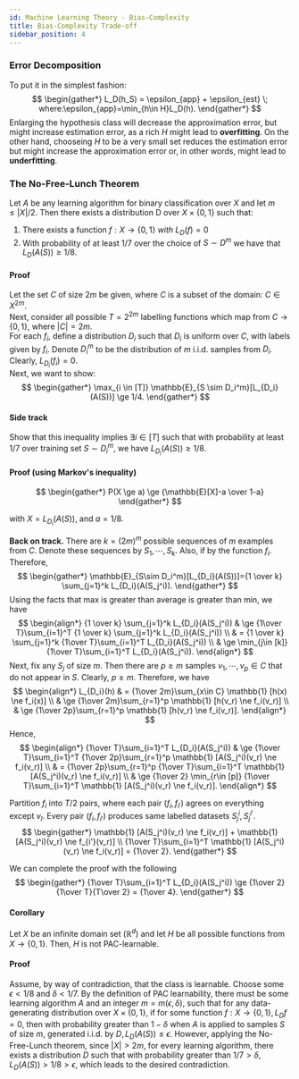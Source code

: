 ```yaml
---
id: Machine Learning Theory - Bias-Complexity
title: Bias-Complexity Trade-off
sidebar_position: 4
---
```


### Error Decomposition

To put it in the simplest fashion:
$$
\begin{gather*}
L_D(h_S) = \epsilon_{app} + \epsilon_{est} \; where:\epsilon_{app}=\min_{h\in H}L_D(h).
\end{gather*}
$$
Enlarging the hypothesis class will decrease the approximation error, but might increase estimation error, as a rich $H$ might lead to **overfitting**. On the other hand, chooseing $H$ to be a very small set reduces the estimation error but might increase the approximation error or, in other words, might lead to **underfitting**.

### The No-Free-Lunch Theorem

Let $A$ be any learning algorithm for binary classification over $X$ and let $m \le |X|/2$. Then there exists a distribution D over $X \times \{0, 1\}$ such that:
1. There exists a function $f:X \to \{0, 1\} \: with \: L_D(f) = 0$
2. With probability of at least $1/7$ over the choice of $S \sim D^m$ we have that $L_D(A(S)) \ge 1/8$.

#### Proof
Let the set $C$ of size $2m$ be given, where $C$ is a subset of the domain: $C \in X^{2m}$.  
Next, consider all possible $T = 2^{2m}$ labelling functions which map from $C \to \{0, 1\}$, where $|C| = 2m$.  
For each $f_i$, define a distribution $D_i$ such that $D_i$
is uniform over $C$, with labels given by $f_i$. Denote $D_i^m$ to be the distribution of $m$ i.i.d. samples from $D_i$.  
Clearly, $L_{D_i}(f_i)=0$.  
Next, we want to show:
$$
\begin{gather*}
\max_{i \in [T]} \mathbb{E}_{S \sim D_i^m}[L_{D_i}(A(S))] \ge 1/4.
\end{gather*}
$$

#### Side track

Show that this inequality implies $\exists i \in [T]$ such that with probability at least 1/7 over training set $S \sim D_i^m$, we have $L_{D_i}(A(S)) \ge 1/8$.

#### Proof (using Markov's inequality)

$$
\begin{gather*}
P(X \ge a) \ge {\mathbb{E}[X]-a \over 1-a}
\end{gather*}
$$

with $X=L_{D_i}(A(S))$, and $a=1/8$.

**Back on track.** There are $k=(2m)^m$ possible sequences of $m$ examples from $C$. Denote these sequences by $S_1,\cdots,S_k$. Also, if by the function $f_i$. Therefore, 
$$
\begin{gather*}
\mathbb{E}_{S\sim D_i^m}[L_{D_i}(A(S))]={1 \over k} \sum_{j=1}^k L_{D_i}(A(S_j^i)).
\end{gather*}
$$
Using the facts that max is greater than average is greater than min, we have
$$
\begin{align*}
{1 \over k} \sum_{j=1}^k L_{D_i}(A(S_j^i)) & \ge {1\over T}\sum_{i=1}^T {1 \over k} \sum_{j=1}^k L_{D_i}(A(S_j^i)) \\
& = {1 \over k} \sum_{j=1}^k {1\over T}\sum_{i=1}^T L_{D_i}(A(S_j^i)) \\
& \ge \min_{j\in [k]} {1\over T}\sum_{i=1}^T L_{D_i}(A(S_j^i)).
\end{align*}
$$
Next, fix any $S_j$ of size $m$. Then there are $p \ge m$ samples $v_1, \cdots, v_p \in C$ that do not appear in $S$. Clearly, $p\ge m$. Therefore, we have
$$
\begin{align*}
L_{D_i}(h) & = {1\over 2m}\sum_{x\in C} \mathbb{1} [h(x) \ne f_i(x)] \\
& \ge {1\over 2m}\sum_{r=1}^p \mathbb{1} [h(v_r) \ne f_i(v_r)] \\
& \ge {1\over 2p}\sum_{r=1}^p \mathbb{1} [h(v_r) \ne f_i(v_r)].
\end{align*}
$$
Hence,
$$
\begin{align*}
{1\over T}\sum_{i=1}^T  L_{D_i}(A(S_j^i)) & \ge {1\over T}\sum_{i=1}^T {1\over 2p}\sum_{r=1}^p \mathbb{1} [A(S_j^i)(v_r) \ne f_i(v_r)] \\
& = {1\over 2p}\sum_{r=1}^p {1\over T}\sum_{i=1}^T \mathbb{1} [A(S_j^i)(v_r) \ne f_i(v_r)] \\
& \ge {1\over 2} \min_{r\in [p]} {1\over T}\sum_{i=1}^T \mathbb{1} [A(S_j^i)(v_r) \ne f_i(v_r)].
\end{align*}
$$

Partition $f_i$ into $T/2$ pairs, where each pair $(f_i, f_{i'})$ agrees on everything except $v_l$. Every pair $(f_i, f_{i'})$ produces same labelled datasets $S_j^i, S_j^{i'}$.
$$
\begin{gather*}
\mathbb{1} [A(S_j^i)(v_r) \ne f_i(v_r)] + \mathbb{1} [A(S_j^i)(v_r) \ne f_{i'}(v_r)] \\
{1\over T}\sum_{i=1}^T \mathbb{1} [A(S_j^i)(v_r) \ne f_i(v_r)] = {1\over 2}.
\end{gather*}
$$

We can complete the proof with the following
$$
\begin{gather*}
{1\over T}\sum_{i=1}^T L_{D_i}(A(S_j^i)) \ge {1\over 2}{1\over T}{T\over 2} = {1\over 4}.
\end{gather*}
$$

#### Corollary

Let $X$ be an infinite domain set $(\mathbb{R}^d)$ and let $H$ be all possible functions from $X \to \{0, 1\}$. Then, $H$ is not PAC-learnable.

#### Proof

Assume, by way of contradiction, that the class is learnable. Choose some $\epsilon < 1/8$ and $\delta < 1/7$. By the definition of PAC learnability, there must be some learning algorithm $A$ and an integer $m=m(\epsilon, \delta)$, such that for any data-generating distribution over $X \times \{0,1\}$, if for some function $f:X\to \{0,1\}, L_D{f} = 0$, then with probability greater than $1-\delta$ when $A$ is applied to samples $S$ of size $m$, generated i.i.d. by $D, L_D(A(S)) \le \epsilon$. However, applying the No-Free-Lunch theorem, since $|X|>2m$, for every learning algorithm, there exists a distribution $D$ such that with probability greater than $1/7 > \delta, L_D(A(S)) > 1/8 > \epsilon$, which leads to the desired contradiction.